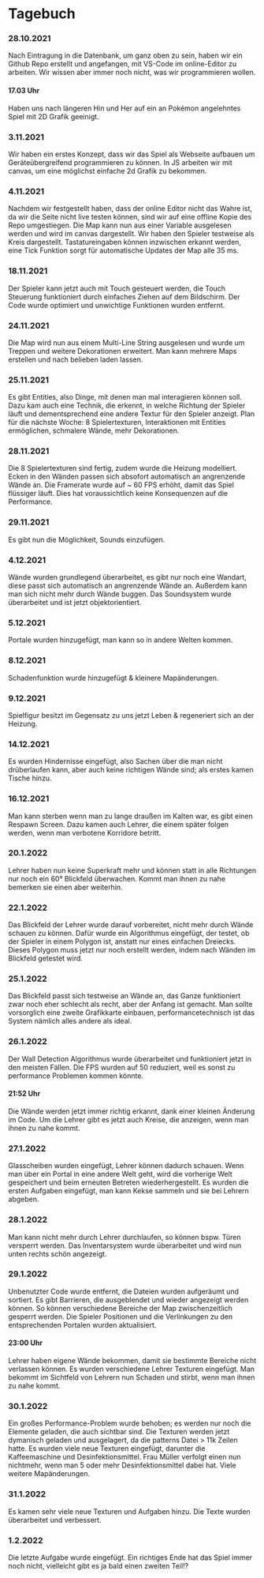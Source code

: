# Tagebuch

### 28.10.2021

Nach Eintragung in die Datenbank, um ganz oben zu sein, haben wir ein Github Repo erstellt und angefangen, mit VS-Code im online-Editor zu arbeiten. 
Wir wissen aber immer noch nicht, was wir programmieren wollen.

#### 17.03 Uhr 

Haben uns nach längeren Hin und Her auf ein an Pokémon angelehntes Spiel mit 2D Grafik geeinigt.

### 3.11.2021 

Wir haben ein erstes Konzept, dass wir das Spiel als Webseite aufbauen um Geräteübergreifend programmieren zu können.
In JS arbeiten wir mit canvas, um eine möglichst einfache 2d Grafik zu bekommen.

### 4.11.2021 

Nachdem wir festgestellt haben, dass der online Editor nicht das Wahre ist, da wir die Seite nicht live testen können, sind wir auf eine offline Kopie des Repo umgestiegen.
Die Map kann nun aus einer Variable ausgelesen werden und wird im canvas dargestellt. Wir haben den Spieler testweise als Kreis dargestellt. Tastatureingaben können inzwischen erkannt werden, eine Tick Funktion sorgt für automatische Updates der Map alle 35 ms.

### 18.11.2021

Der Spieler kann jetzt auch mit Touch gesteuert werden, die Touch Steuerung funktioniert durch einfaches Ziehen auf dem Bildschirm.
Der Code wurde optimiert und unwichtige Funktionen wurden entfernt.

### 24.11.2021

Die Map wird nun aus einem Multi-Line String ausgelesen und wurde um Treppen und weitere Dekorationen erweitert. Man kann mehrere Maps erstellen und nach belieben laden lassen.

### 25.11.2021

Es gibt Entities, also Dinge, mit denen man mal interagieren können soll. Dazu kam auch eine Technik, die erkennt, in welche Richtung der Spieler läuft und dementsprechend eine andere Textur für den Spieler anzeigt.
Plan für die nächste Woche: 8 Spielertexturen, Interaktionen mit Entities ermöglichen, schmalere Wände, mehr Dekorationen.

### 28.11.2021

Die 8 Spielertexturen sind fertig, zudem wurde die Heizung modelliert. Ecken in den Wänden passen sich absofort automatisch an angrenzende Wände an. 
Die Framerate wurde auf ~ 60 FPS erhöht, damit das Spiel flüssiger läuft. Dies hat voraussichtlich keine Konsequenzen auf die Performance.

### 29.11.2021

Es gibt nun die Möglichkeit, Sounds einzufügen.

### 4.12.2021

Wände wurden grundlegend überarbeitet, es gibt nur noch eine Wandart, diese passt sich automatisch an angrenzende Wände an. Außerdem kann man sich nicht mehr durch Wände buggen.
Das Soundsystem wurde überarbeitet und ist jetzt objektorientiert.

### 5.12.2021

Portale wurden hinzugefügt, man kann so in andere Welten kommen.

### 8.12.2021

Schadenfunktion wurde hinzugefügt & kleinere Mapänderungen.

### 9.12.2021

Spielfigur besitzt im Gegensatz zu uns jetzt Leben & regeneriert sich an der Heizung.

### 14.12.2021

Es wurden Hindernisse eingefügt, also Sachen über die man nicht drüberlaufen kann, aber auch keine richtigen Wände sind; als erstes kamen Tische hinzu.

### 16.12.2021

Man kann sterben wenn man zu lange draußen im Kalten war, es gibt einen Respawn Screen.
Dazu kamen auch Lehrer, die einem später folgen werden, wenn man verbotene Korridore betritt.

### 20.1.2022

Lehrer haben nun keine Superkraft mehr und können statt in alle Richtungen nur noch ein 60° Blickfeld überwachen. Kommt man ihnen zu nahe bemerken sie einen aber weiterhin.

### 22.1.2022

Das Blickfeld der Lehrer wurde darauf vorbereitet, nicht mehr durch Wände schauen zu können. Dafür wurde ein Algorithmus eingefügt, der testet, ob der Spieler in einem Polygon ist, anstatt nur eines einfachen Dreiecks. Dieses Polygon muss jetzt nur noch erstellt werden, indem nach Wänden im Blickfeld getestet wird.

### 25.1.2022

Das Blickfeld passt sich testweise an Wände an, das Ganze funktioniert zwar noch eher schlecht als recht, aber der Anfang ist gemacht. Man sollte vorsorglich eine zweite Grafikkarte einbauen, performancetechnisch ist das System nämlich alles andere als ideal.

### 26.1.2022

Der Wall Detection Algorithmus wurde überarbeitet und funktioniert jetzt in den meisten Fällen. Die FPS wurden auf 50 reduziert, weil es sonst zu performance Problemen kommen könnte.

#### 21:52 Uhr

Die Wände werden jetzt immer richtig erkannt, dank einer kleinen Änderung im Code.
Um die Lehrer gibt es jetzt auch Kreise, die anzeigen, wenn man ihnen zu nahe kommt.

### 27.1.2022

Glasscheiben wurden eingefügt, Lehrer können dadurch schauen.
Wenn man über ein Portal in eine andere Welt geht, wird die vorherige Welt gespeichert und beim erneuten Betreten wiederhergestellt.
Es wurden die ersten Aufgaben eingefügt, man kann Kekse sammeln und sie bei Lehrern abgeben.

### 28.1.2022

Man kann nicht mehr durch Lehrer durchlaufen, so können bspw. Türen versperrt werden.
Das Inventarsystem wurde überarbeitet und wird nun unten rechts schön angezeigt.

### 29.1.2022

Unbenutzter Code wurde entfernt, die Dateien wurden aufgeräumt und sortiert.
Es gibt Barrieren, die ausgeblendet und wieder angezeigt werden können. So können verschiedene Bereiche der Map zwischenzeitlich gesperrt werden.
Die Spieler Positionen und die Verlinkungen zu den entsprechenden Portalen wurden aktualisiert.

#### 23:00 Uhr

Lehrer haben eigene Wände bekommen, damit sie bestimmte Bereiche nicht verlassen können.
Es wurden verschiedene Lehrer Texturen eingefügt.
Man bekommt im Sichtfeld von Lehrern nun Schaden und stirbt, wenn man ihnen zu nahe kommt.

### 30.1.2022

Ein großes Performance-Problem wurde behoben; es werden nur noch die Elemente geladen, die auch sichtbar sind.
Die Texturen werden jetzt dymanisch geladen und ausgelagert, da die patterns Datei > 11k Zeilen hatte.
Es wurden viele neue Texturen eingefügt, darunter die Kaffeemaschine und Desinfektionsmittel.
Frau Müller verfolgt einen nun nichtmehr, wenn man 5 oder mehr Desinfektionsmittel dabei hat.
Viele weitere Mapänderungen.

### 31.1.2022

Es kamen sehr viele neue Texturen und Aufgaben hinzu.
Die Texte wurden überarbeitet und verbessert.

### 1.2.2022

Die letzte Aufgabe wurde eingefügt.
Ein richtiges Ende hat das Spiel immer noch nicht, vielleicht gibt es ja bald einen zweiten Teil!?